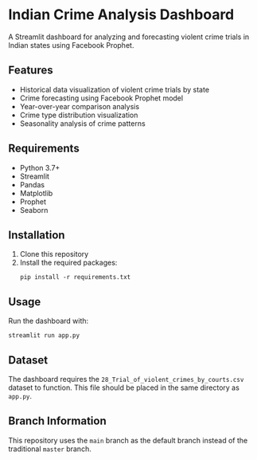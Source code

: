 # Indian Crime Analysis Dashboard

A Streamlit dashboard for analyzing and forecasting violent crime trials in Indian states using Facebook Prophet.

## Features

- Historical data visualization of violent crime trials by state
- Crime forecasting using Facebook Prophet model
- Year-over-year comparison analysis
- Crime type distribution visualization
- Seasonality analysis of crime patterns

## Requirements

- Python 3.7+
- Streamlit
- Pandas
- Matplotlib
- Prophet
- Seaborn

## Installation

1. Clone this repository
2. Install the required packages:
   ```
   pip install -r requirements.txt
   ```

## Usage

Run the dashboard with:
```
streamlit run app.py
```

## Dataset

The dashboard requires the `28_Trial_of_violent_crimes_by_courts.csv` dataset to function. This file should be placed in the same directory as `app.py`.

## Branch Information

This repository uses the `main` branch as the default branch instead of the traditional `master` branch.
